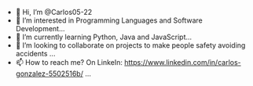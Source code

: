 - 👋 Hi, I’m @Carlos05-22
- 👀 I’m interested in Programming Languages and Software Development...
- 🌱 I’m currently learning Python, Java and JavaScript...
- 💞️ I’m looking to collaborate on projects to make people safety avoiding accidents ...
- 📫 How to reach me? On LinkeIn: https://www.linkedin.com/in/carlos-gonzalez-5502516b/ ...

<!---
Carlos05-22/Carlos05-22 is a ✨ special ✨ repository because its `README.md` (this file) appears on your GitHub profile.
You can click the Preview link to take a look at your changes.
--->
